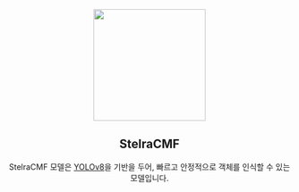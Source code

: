<div align="center">

<img src="../../../res/StelraCMF.png" width="200px">

## StelraCMF
StelraCMF 모델은 <a href="https://github.com/ultralytics/ultralytics">YOLOv8</a>을 기반을 두어, 빠르고 안정적으로 객체를 인식할 수 있는 모델입니다.

</div>